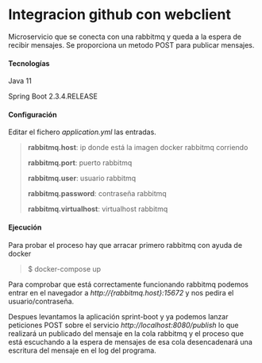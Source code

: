 # Integracion github con webclient
Microservicio que se conecta con una rabbitmq y queda a la espera de recibir mensajes.
Se proporciona un metodo POST para publicar mensajes.
#### Tecnologías
Java 11

Spring Boot 2.3.4.RELEASE

#### Configuración
Editar el fichero *application.yml* las entradas.
> **rabbitmq.host**: ip donde está la imagen docker rabbitmq corriendo
>
> **rabbitmq.port**: puerto rabbitmq
>
> **rabbitmq.user**: usuario rabbitmq
>
> **rabbitmq.password**: contraseña rabbitmq
>
> **rabbitmq.virtualhost**: virtualhost rabbitmq
>

#### Ejecución
Para probar el proceso hay que arracar primero rabbitmq con ayuda de docker
> $ docker-compose up
>

Para comprobar que está correctamente funcionando rabbitmq podemos entrar en el navegador a *http://{rabbitmq.host}:15672*
y nos pedira el usuario/contraseña.

Despues levantamos la aplicación sprint-boot y ya podemos lanzar peticiones POST sobre el servicio *http://localhost:8080/publish* 
lo que realizará un publicado del mensaje en la cola rabbitmq y el proceso que está escuchando a la espera 
de mensajes de esa cola desencadenará una escritura del mensaje en el log del programa.


